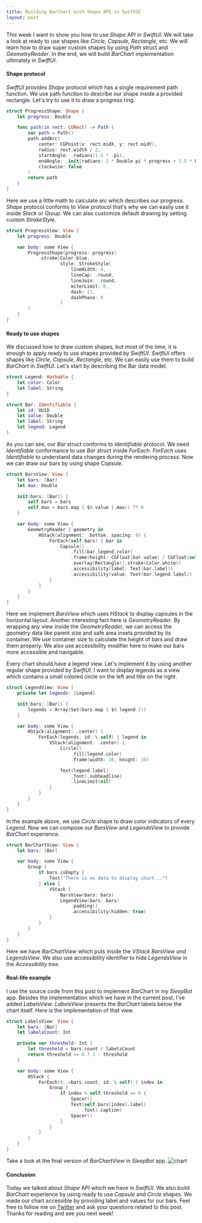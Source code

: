 ```yaml
---
title: Building BarChart with Shape API in SwiftUI
layout: post
---
```


This week I want to show you how to use *Shape* API in *SwiftUI*. We will take a look at ready to use shapes like *Circle, Capsule, Rectangle*, etc. We will learn how to draw super custom shapes by using *Path* struct and *GeometryReader*. In the end, we will build *BarChart* implementation ultimately in *SwiftUI*.

#### Shape protocol
*SwiftUI* provides *Shape* protocol which has a single requirement path function. We use path function to describe our shape inside a provided rectangle. Let's try to use it to draw a progress ring.

```swift
struct ProgressShape: Shape {
    let progress: Double

    func path(in rect: CGRect) -> Path {
        var path = Path()
        path.addArc(
            center: CGPoint(x: rect.midX, y: rect.midY),
            radius: rect.width / 2,
            startAngle: .radians(1.5 * .pi),
            endAngle: .init(radians: 2 * Double.pi * progress + 1.5 * Double.pi),
            clockwise: false
        )
        return path
    }
}
```

Here we use a little math to calculate arc which describes our progress. *Shape* protocol conforms to *View* protocol that's why we can easily use it inside *Stack* or *Group*. We can also customize default drawing by setting custom *StrokeStyle*.

```swift
struct ProgressView: View {
    let progress: Double

    var body: some View {
        ProgressShape(progress: progress)
            .stroke(Color.blue,
                    style: StrokeStyle(
                        lineWidth: 4,
                        lineCap: .round,
                        lineJoin: .round,
                        miterLimit: 0,
                        dash: [],
                        dashPhase: 0
                    )
        )
    }
}
```

#### Ready to use shapes
We discussed how to draw custom shapes, but most of the time, it is enough to apply ready to use shapes provided by *SwiftUI*. *SwiftUI* offers shapes like *Circle, Capsule, Rectangle*, etc. We can easily use them to build *BarChart* in *SwiftUI*. Let's start by describing the Bar data model.

```swift
struct Legend: Hashable {
    let color: Color
    let label: String
}

struct Bar: Identifiable {
    let id: UUID
    let value: Double
    let label: String
    let legend: Legend
}
```

As you can see, our *Bar* struct conforms to *Identifiable* protocol. We need *Identifiable* conformance to use *Bar* struct inside *ForEach*. *ForEach* uses *Identifiable* to understand data changes during the rendering process. Now we can draw our bars by using shape *Capsule*.

```swift
struct BarsView: View {
    let bars: [Bar]
    let max: Double

    init(bars: [Bar]) {
        self.bars = bars
        self.max = bars.map { $0.value }.max() ?? 0
    }

    var body: some View {
        GeometryReader { geometry in
            HStack(alignment: .bottom, spacing: 0) {
                ForEach(self.bars) { bar in
                    Capsule()
                        .fill(bar.legend.color)
                        .frame(height: CGFloat(bar.value) / CGFloat(self.max) * geometry.size.height)
                        .overlay(Rectangle().stroke(Color.white))
                        .accessibility(label: Text(bar.label))
                        .accessibility(value: Text(bar.legend.label))
                }
            }
        }
    }
}
```

Here we implement *BarsView* which uses *HStack* to display capsules in the horizontal layout. Another interesting fact here is *GeometryReader*. By wrapping any view inside the *GeometryReader*, we can access the geometry data like parent size and safe area insets provided by its container. We use container size to calculate the height of bars and draw them properly. We also use accessibility modifier here to make our bars more accessible and navigable.

Every chart should have a legend view. Let's implement it by using another regular shape provided by *SwiftUI*. I want to display legends as a view which contains a small colored circle on the left and title on the right.

```swift
struct LegendView: View {
    private let legends: [Legend]

    init(bars: [Bar]) {
        legends = Array(Set(bars.map { $0.legend }))
    }

    var body: some View {
        HStack(alignment: .center) {
            ForEach(legends, id: \.self) { legend in
                VStack(alignment: .center) {
                    Circle()
                        .fill(legend.color)
                        .frame(width: 16, height: 16)

                    Text(legend.label)
                        .font(.subheadline)
                        .lineLimit(nil)
                }
            }
        }
    }
}
```

In the example above, we use *Сircle* shape to draw color indicators of every *Legend*. Now we can compose our *BarsView* and *LegendsView* to provide *BarChart* experience.

```swift
struct BarChartView: View {
    let bars: [Bar]

    var body: some View {
        Group {
            if bars.isEmpty {
                Text("There is no data to display chart...")
            } else {
                VStack {
                    BarsView(bars: bars)
                    LegendView(bars: bars)
                        .padding()
                        .accessibility(hidden: true)
                }
            }
        }
    }
}
```

Here we have *BarChartView* which puts inside the *VStack BarsView and LegendsView*. We also use accessibility identifier to hide *LegendsView* in the *Accessibility tree*.

#### Real-life example
I use the source code from this post to implement *BarChart* in my *SleepBot* app. Besides the implementation which we have in the current post, I've added *LabelsView*. *LabelsView* presents the *BarChart* labels below the chart itself. Here is the implementation of that view.

```swift
struct LabelsView: View {
    let bars: [Bar]
    let labelsCount: Int

    private var threshold: Int {
        let threshold = bars.count / labelsCount
        return threshold == 0 ? 1 : threshold
    }

    var body: some View {
        HStack {
            ForEach(0..<bars.count, id: \.self) { index in
                Group {
                    if index % self.threshold == 0 {
                        Spacer()
                        Text(self.bars[index].label)
                            .font(.caption)
                        Spacer()
                    }
                }
            }
        }
    }
}
```

Take a look at the final version of *BarChartView* in *SleepBot* app.
![chart](/public/chart.jpg)

#### Conclusion
Today we talked about *Shape* API which we have in *SwiftUI*. We also build *BarChart* experience by using ready to use *Capsule* and *Circle* shapes. We made our chart accessible by providing label and values for our bars. Feel free to follow me on [Twitter](https://twitter.com/mecid) and ask your questions related to this post. Thanks for reading and see you next week! 